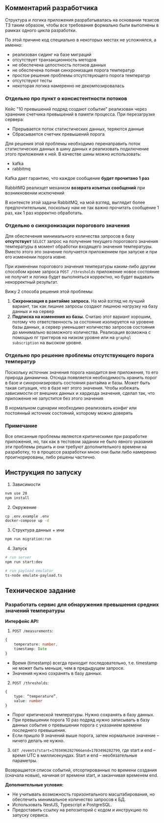 ## Комментарий разработчика

Структура и логика приложения разрабатывалась на основании тезисов ТЗ таким образом, чтобы все требования формально были выполнены в рамках одного цикла разработки.

По этой причине код специально в некоторых местах не усложнялся, а именно:

- реализован сидинг на базе миграций
- отсутствует транзакционность методов
- не обеспечена целостность потоков данных
- не обеспечена полная синхронизация порога температур
- простое решение проблемы отсутствующего порога температур
- отсутствуют тесты
- некоторая логика намеренно не декомпозировалась

### Отдельно про пункт о консистентности потоков

Кейс "10 превышений подряд создают событие" реализован через хранение счетчика превышений в памяти процесса. При перезагрузке сервера:

- Прерывается поток статистических данных, теряются данные
- Сбрасывается счетчик превышений порога

Для решения этой проблемы необходимо перенаправить поток статистических данных в шину данных и реализовать подключение этого приложения к ней. В качестве шины можно использовать:

- kafka
- rabbitmq

Kafka дает гарантию, что каждое сообщение **будет прочитано 1 раз**

RabbitMQ реализцет механизм **возврата изъятых сообщений** при возникновении исключений

В контексте этой задачи RabbitMQ, на мой взгляд, выглядит более предпочтительным, поскольку нам не так важно прочитать сообщение 1 раз, как 1 раз корректно обработать.

### Отдельно о синхронизации порогового значения

Для обеспечения минимального количества запросов в базу **отсутствует** `SELECT` запрос на получение текущего порогового значения температуры в момент обработки входящего значения температуры. Вместо этого это значение получается приложением при запуске и при его изменении порога извне.

При изменении порогового значения температуры каким-либо другим способом кроме запроса `POST /thresholds` приложение новое состояние не получит и логика будет выполняться корректно, но будет выдавать некорректный результат.

Вижу 2 способа решения этой проблемы:

1. **Сихронизация в рантайме запроса.** На мой взгляд не лучший вариант, так как лишние запросы создают лишнюю нагрузку на базу данных и на сервер
2. **Подписка на изменения из базы.** Считаю этот вариант хорошим, потому что ответственность за состояние изолируется на уровене базы данных, а сервер уменьшает количество запросов состояния до минимально возможного количества. Реализация возможна с помощью пг триггеров на низком уровне или на `graphql subscription` на высоком уровне.

### Отдельно про решение проблемы отсутствующего порога температур

Поскольку источник значения порога находится вне приложения, то его природа динамична. Отсюда появляется необходимость хранить порог в базе и синхронизировать состояния рантайма и базы. Может быть такая ситуация, что в базе нет этого значения. Чтобы избежать зависимости от внешних данных и хардкода значения, сделал так, что приложение не запустится без этого значения

В нормальном сценарии необходимо реализовать конфиг или постоянный источник состояний, которому можно доверять


### Примечание
Все описанные проблемы являются критическими при разработке приложения, но, так как в тестовом задании не было явного указания эти проблемы решить и они требуют дополнительного времени на разработку, то в процессе разработки мною они были либо намеренно проигнорированы, либо решены частично.

## Инструкция по запуску

1. Зависимости

```bash
nvm use 20
npm install
```

2. Окружение

```bash
cp .env.example .env
docker-compose up -d
```

3. Структура данных + ини

```bash
npm run migration:run
```

4. Запуск

```bash
# run server
npm run start:dev

# run payload emulator
ts-node emulate-payload.ts
```

## Техническое задание

### Разработать сервис для обнаружения превышения средних значений температуры

**Интерфейс API:**

1. `POST /measurements`:

```typescript
{
	temperature: number,
	timestamp: Date
}
```

- Время (timestamp) всегда приходит последовательно, т.е. timestamp не может быть
  меньше, чем в предыдущем запросе.
- Значения нужно сохранять в базу данных.

2. `POST /thresholds`:

```typescript
{
	type: “temperature”,
	value: number
}
```

- Порог критической температуры. Нужно сохранять в базу данных.
- При превышении порога 10 раз подряд нужно записывать в базу данных событие о
  превышении порога с указанием времени последнего превышения.
- Если пришло 9 значений выше порога, затем нормальное значение – ничего делать не
  нужно.

3. `GET /events?start=1703496282766&end=1703496282799`, где start и end – время UTC в миллисекундах. Start и end – необязательные параметры.

Возвращается список событий, отсортированных по времени создания (сначала новые),
начиная от времени start, и заканчивая временем end.

**Дополнительные условия:**

- Не учитывать возможность горизонтального масштабирования, но обеспечить минимальное
  количество запросов к БД.
- Использовать NestJS, Typescript и PostgreSQL.
- Предоставить ссылку на репозиторий с кодом и инструкцию по запуску сервиса.
